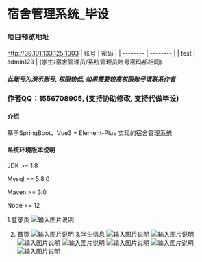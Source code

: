 # 宿舍管理系统_毕设

### 项目预览地址
http://39.101.133.125:1003
| 账号    | 密码     |
| -------- | -------- |
| test | admin123 |
(学生/宿舍管理员/系统管理员账号密码都相同)

##### 此账号为演示账号, 权限较低, 如果需要较高权限账号请联系作者
### 作者QQ：1556708905, (支持协助修改, 支持代做毕设)

#### 介绍
基于SpringBoot、Vue3 + Element-Plus 实现的宿舍管理系统

#### 系统环境版本说明
JDK >= 1.8 

Mysql >= 5.8.0

Maven >= 3.0

Node >= 12

1.登录页
![输入图片说明](yanshitu/1.png)


2. 首页
![输入图片说明](yanshitu/2.png)
3.学生信息
![输入图片说明](yanshitu/3.png)
![输入图片说明](yanshitu/4.png)
![输入图片说明](yanshitu/5.png)
![输入图片说明](yanshitu/6.png)
![输入图片说明](yanshitu/7.png)
![输入图片说明](yanshitu/8.png)
![输入图片说明](yanshitu/9.png)
